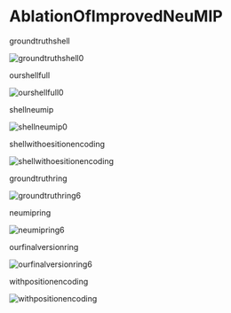 # AblationOfImprovedNeuMIP
groundtruthshell  

![groundtruthshell0](https://github.com/yley123/AblationOfImprovedNeuMIP/assets/113693616/8281d964-6fa0-43e7-aeb1-2d142a73e67d)  

ourshellfull  

![ourshellfull0](https://github.com/yley123/AblationOfImprovedNeuMIP/assets/113693616/39a24dbd-2f68-4aa4-820d-79f4f7a64ef6)  

shellneumip  

![shellneumip0](https://github.com/yley123/AblationOfImprovedNeuMIP/assets/113693616/981f29c4-fee2-48f9-b5b7-e4c8e3b0a2d7)  

shellwithoesitionencoding  

![shellwithoesitionencoding](https://github.com/yley123/AblationOfImprovedNeuMIP/assets/113693616/7b27552f-60ce-4ed2-85d3-0658a2a6f911)  

groundtruthring  

![groundtruthring6](https://github.com/yley123/AblationOfImprovedNeuMIP/assets/113693616/5293dd5c-f5db-4f94-994c-3a7e422a13f1)  

neumipring  

![neumipring6](https://github.com/yley123/AblationOfImprovedNeuMIP/assets/113693616/48f59d5b-e6f7-49a7-9dfa-c4d6f41bbe55)  

ourfinalversionring  

![ourfinalversionring6](https://github.com/yley123/AblationOfImprovedNeuMIP/assets/113693616/05e02293-30e4-4f86-b4fa-705c5f005c82)  

withpositionencoding  

![withpositionencoding](https://github.com/yley123/AblationOfImprovedNeuMIP/assets/113693616/79916dc7-7c64-458f-bf23-0465d0e77571)

